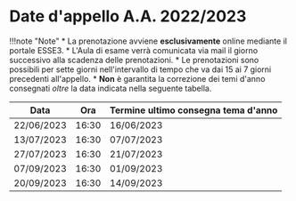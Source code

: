 # Date d'appello A.A. 2022/2023

!!!note "Note"
    * La prenotazione avviene **esclusivamente** online mediante il portale ESSE3.
    * L'Aula di esame verrà comunicata via mail il giorno successivo alla scadenza delle prenotazioni.
    * Le prenotazioni sono possibili per sette giorni nell'intervallo di tempo che va dai 15 ai 7 giorni precedenti all'appello.
    * **Non** è garantita la correzione dei temi d'anno consegnati *oltre* la data indicata nella seguente tabella.

| Data | Ora | Termine ultimo consegna tema d'anno |
| ---- | --- | ----------------------------------- |
| 22/06/2023 | 16:30 | 16/06/2023 |
| 13/07/2023 | 16:30 | 07/07/2023 |
| 27/07/2023 | 16:30 | 21/07/2023 |
| 07/09/2023 | 16:30 | 01/09/2023 |
| 20/09/2023 | 16:30 | 14/09/2023 |
